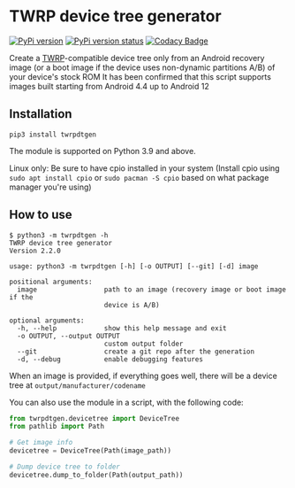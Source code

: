 # TWRP device tree generator

[![PyPi version](https://img.shields.io/pypi/v/twrpdtgen)](https://pypi.org/project/twrpdtgen/)
[![PyPi version status](https://img.shields.io/pypi/status/twrpdtgen)](https://pypi.org/project/twrpdtgen/)
[![Codacy Badge](https://app.codacy.com/project/badge/Grade/ae7d7a75522b4d079c497ff6d9e052d1)](https://www.codacy.com/gh/twrpdtgen/twrpdtgen/dashboard?utm_source=github.com&amp;utm_medium=referral&amp;utm_content=twrpdtgen/twrpdtgen&amp;utm_campaign=Badge_Grade)

Create a [TWRP](https://twrp.me/)-compatible device tree only from an Android recovery image (or a boot image if the device uses non-dynamic partitions A/B) of your device's stock ROM
It has been confirmed that this script supports images built starting from Android 4.4 up to Android 12

## Installation

```
pip3 install twrpdtgen
```
The module is supported on Python 3.9 and above.

Linux only: Be sure to have cpio installed in your system (Install cpio using `sudo apt install cpio` or `sudo pacman -S cpio` based on what package manager you're using)

## How to use

```
$ python3 -m twrpdtgen -h
TWRP device tree generator
Version 2.2.0

usage: python3 -m twrpdtgen [-h] [-o OUTPUT] [--git] [-d] image

positional arguments:
  image                 path to an image (recovery image or boot image if the
                        device is A/B)

optional arguments:
  -h, --help            show this help message and exit
  -o OUTPUT, --output OUTPUT
                        custom output folder
  --git                 create a git repo after the generation
  -d, --debug           enable debugging features
```

When an image is provided, if everything goes well, there will be a device tree at `output/manufacturer/codename`

You can also use the module in a script, with the following code:

```python
from twrpdtgen.devicetree import DeviceTree
from pathlib import Path

# Get image info
devicetree = DeviceTree(Path(image_path))

# Dump device tree to folder
devicetree.dump_to_folder(Path(output_path))
```
